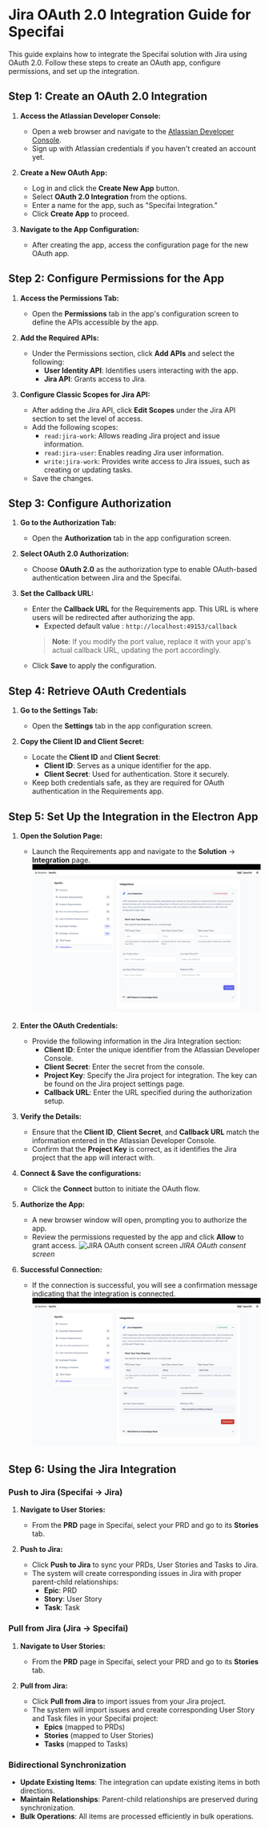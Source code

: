 # Jira OAuth 2.0 Integration Guide for Specifai

This guide explains how to integrate the Specifai solution with Jira using OAuth 2.0. Follow these steps to create an OAuth app, configure permissions, and set up the integration.

## Step 1: Create an OAuth 2.0 Integration

1. **Access the Atlassian Developer Console:**
   - Open a web browser and navigate to the [Atlassian Developer Console](https://developer.atlassian.com/console/myapps/).
   - Sign up with Atlassian credentials if you haven't created an account yet.

2. **Create a New OAuth App:**
   - Log in and click the **Create New App** button.
   - Select **OAuth 2.0 Integration** from the options.
   - Enter a name for the app, such as "Specifai Integration."
   - Click **Create App** to proceed.

3. **Navigate to the App Configuration:**
   - After creating the app, access the configuration page for the new OAuth app.

## Step 2: Configure Permissions for the App

1. **Access the Permissions Tab:**
   - Open the **Permissions** tab in the app's configuration screen to define the APIs accessible by the app.

2. **Add the Required APIs:**
   - Under the Permissions section, click **Add APIs** and select the following:
     - **User Identity API**: Identifies users interacting with the app.
     - **Jira API**: Grants access to Jira.

3. **Configure Classic Scopes for Jira API:**
   - After adding the Jira API, click **Edit Scopes** under the Jira API section to set the level of access.
   - Add the following scopes:
     - `read:jira-work`: Allows reading Jira project and issue information.
     - `read:jira-user`: Enables reading Jira user information.
     - `write:jira-work`: Provides write access to Jira issues, such as creating or updating tasks.
   - Save the changes.

## Step 3: Configure Authorization

1. **Go to the Authorization Tab:**
   - Open the **Authorization** tab in the app configuration screen.

2. **Select OAuth 2.0 Authorization:**
   - Choose **OAuth 2.0** as the authorization type to enable OAuth-based authentication between Jira and the Specifai.

3. **Set the Callback URL:**
   - Enter the **Callback URL** for the Requirements app. This URL is where users will be redirected after authorizing the app.
     - Expected default value : `http://localhost:49153/callback`
      > **Note**: If you modify the port value, replace it with your app's actual callback URL, updating the port accordingly.
   - Click **Save** to apply the configuration.

## Step 4: Retrieve OAuth Credentials

1. **Go to the Settings Tab:**
   - Open the **Settings** tab in the app configuration screen.

2. **Copy the Client ID and Client Secret:**
   - Locate the **Client ID** and **Client Secret**:
     - **Client ID**: Serves as a unique identifier for the app.
     - **Client Secret**: Used for authentication. Store it securely.
   - Keep both credentials safe, as they are required for OAuth authentication in the Requirements app.

## Step 5: Set Up the Integration in the Electron App

1. **Open the Solution Page:**
   - Launch the Requirements app and navigate to the **Solution** -> **Integration** page.
   ![Specifai JIRA Integration Form](../../static/img/specifai-jira-integration.png)

2. **Enter the OAuth Credentials:**
   - Provide the following information in the Jira Integration section:
     - **Client ID**: Enter the unique identifier from the Atlassian Developer Console.
     - **Client Secret**: Enter the secret from the console.
     - **Project Key**: Specify the Jira project for integration. The key can be found on the Jira project settings page.
     - **Callback URL**: Enter the URL specified during the authorization setup.

3. **Verify the Details:**
   - Ensure that the **Client ID**, **Client Secret**, and **Callback URL** match the information entered in the Atlassian Developer Console.
   - Confirm that the **Project Key** is correct, as it identifies the Jira project that the app will interact with.

4. **Connect & Save the configurations:**
   - Click the **Connect** button to initiate the OAuth flow.

5. **Authorize the App:**
   - A new browser window will open, prompting you to authorize the app.
   - Review the permissions requested by the app and click **Allow** to grant access.
     ![JIRA OAuth consent screen](../../static/img/specifai-jira-oauth-consent.png)
   *JIRA OAuth consent screen*

6. **Successful Connection:**
   - If the connection is successful, you will see a confirmation message indicating that the integration is connected.
   ![JIRA Successful Connection](../../static/img/specifai-jira-integration-connected.png)

## Step 6: Using the Jira Integration

### Push to Jira (Specifai → Jira)

1. **Navigate to User Stories:**
   - From the **PRD** page in Specifai, select your PRD and go to its **Stories** tab.

2. **Push to Jira:**
   - Click **Push to Jira** to sync your PRDs, User Stories and Tasks to Jira.
   - The system will create corresponding issues in Jira with proper parent-child relationships:
     - **Epic**: PRD
     - **Story**: User Story  
     - **Task**: Task

### Pull from Jira (Jira → Specifai)

1. **Navigate to User Stories:**
   - From the **PRD** page in Specifai, select your PRD and go to its **Stories** tab.

2. **Pull from Jira:**
   - Click **Pull from Jira** to import issues from your Jira project.
   - The system will import issues and create corresponding User Story and Task files in your Specifai project:
     - **Epics** (mapped to PRDs)
     - **Stories** (mapped to User Stories)
     - **Tasks** (mapped to Tasks)

### Bidirectional Synchronization

- **Update Existing Items**: The integration can update existing items in both directions.
- **Maintain Relationships**: Parent-child relationships are preserved during synchronization.
- **Bulk Operations**: All items are processed efficiently in bulk operations.
